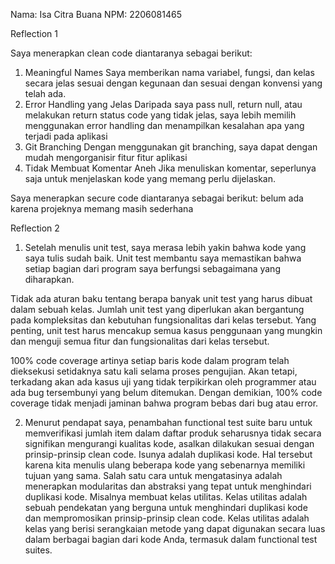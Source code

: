 Nama: Isa Citra Buana
NPM: 2206081465

Reflection 1

Saya menerapkan clean code diantaranya sebagai berikut:
1. Meaningful Names
Saya memberikan nama variabel, fungsi, dan kelas secara jelas sesuai dengan kegunaan dan sesuai dengan konvensi yang telah ada.
2. Error Handling yang Jelas
Daripada saya pass null, return null, atau melakukan return status code yang tidak jelas, saya lebih memilih menggunakan error handling dan menampilkan kesalahan apa yang terjadi pada aplikasi
3. Git Branching
Dengan menggunakan git branching, saya dapat dengan mudah mengorganisir fitur fitur aplikasi
4. Tidak Membuat Komentar Aneh
Jika menuliskan komentar, seperlunya saja untuk menjelaskan kode yang memang perlu dijelaskan.

Saya menerapkan secure code diantaranya sebagai berikut:
belum ada karena projeknya memang masih sederhana

Reflection 2

1. Setelah menulis unit test, saya merasa lebih yakin bahwa kode yang saya tulis sudah baik. Unit test membantu saya memastikan bahwa setiap bagian dari program saya berfungsi sebagaimana yang diharapkan. 

Tidak ada aturan baku tentang berapa banyak unit test yang harus dibuat dalam sebuah kelas. Jumlah unit test yang diperlukan akan bergantung pada kompleksitas dan kebutuhan fungsionalitas dari kelas tersebut. Yang penting, unit test harus mencakup semua kasus penggunaan yang mungkin dan menguji semua fitur dan fungsionalitas dari kelas tersebut.

100% code coverage artinya setiap baris kode dalam program telah dieksekusi setidaknya satu kali selama proses pengujian. Akan tetapi, terkadang akan ada kasus uji yang tidak terpikirkan oleh programmer atau ada bug tersembunyi yang belum ditemukan. Dengan demikian, 100% code coverage tidak menjadi jaminan bahwa program bebas dari bug atau error.

2. Menurut pendapat saya, penambahan functional test suite baru untuk memverifikasi jumlah item dalam daftar produk seharusnya tidak secara signifikan mengurangi kualitas kode, asalkan dilakukan sesuai dengan prinsip-prinsip clean code. Isunya adalah  duplikasi kode. Hal tersebut karena kita menulis ulang beberapa kode yang sebenarnya memiliki tujuan yang sama. Salah satu cara untuk mengatasinya adalah menerapkan modularitas dan  abstraksi yang tepat untuk menghindari duplikasi kode. Misalnya membuat kelas utilitas. Kelas utilitas adalah 
sebuah pendekatan yang berguna untuk menghindari duplikasi kode dan mempromosikan prinsip-prinsip clean code. Kelas utilitas adalah kelas yang berisi serangkaian metode yang dapat digunakan secara luas dalam berbagai bagian dari kode Anda, termasuk dalam functional test suites.